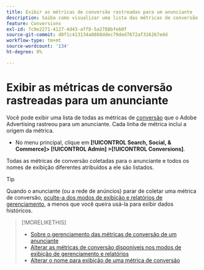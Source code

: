```yaml
---
title: Exibir as métricas de conversão rastreadas para um anunciante
description: Saiba como visualizar uma lista das métricas de conversão rastreadas para um anunciante.
feature: Conversions
exl-id: 7c9e2271-4127-4d43-aff8-5a2788bfe60f
source-git-commit: d0f1c413134a0868ddec79ded7672af316267edd
workflow-type: tm+mt
source-wordcount: '134'
ht-degree: 0%

---
```


# Exibir as métricas de conversão rastreadas para um anunciante

Você pode exibir uma lista de todas as métricas de [conversão](/help/search-social-commerce/glossary.md#c-d) que o Adobe Advertising rastreou para um anunciante. Cada linha de métrica inclui a origem da métrica.

* No menu principal, clique em **[!UICONTROL Search, Social, & Commerce]> [!UICONTROL Admin] >[!UICONTROL Conversions]**.

Todas as métricas de conversão coletadas para o anunciante e todos os nomes de exibição diferentes atribuídos a ele são listados.

>[!TIP]
>
>Quando o anunciante (ou a rede de anúncios) parar de coletar uma métrica de conversão, [oculte-a dos modos de exibição e relatórios de gerenciamento](conversion-metric-edit-available.md), a menos que você queira usá-la para exibir dados históricos.

>[!MORELIKETHIS]
>
>* [Sobre o gerenciamento das métricas de conversão de um anunciante](conversion-metric-about.md)
>* [Alterar as métricas de conversão disponíveis nos modos de exibição de gerenciamento e relatórios](conversion-metric-edit-available.md)
>* [Alterar o nome para exibição de uma métrica de conversão](conversion-metric-edit-display-name.md)
